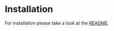 # Installation
For installation please take a look at the [README](https://github.com/klaus-thorres/rpmetaller-editor/blob/master/README.md).
